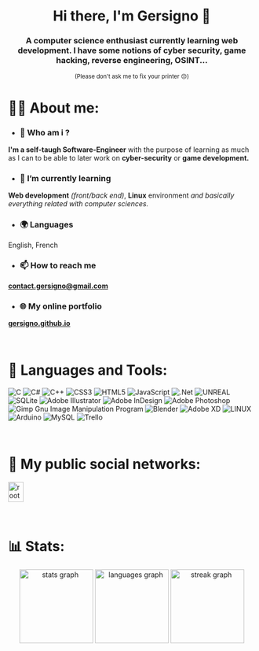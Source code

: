 <h1 align="center">Hi there, I'm Gersigno 👋</h1>
<h3 align="center">A computer science enthusiast currently learning web development. I have some notions of cyber security, game hacking, reverse engineering, OSINT...</h3>
<p align="center"> <small> (Please don't ask me to fix your printer 😔) </small> </p>

# 👩‍💻 About me:

- ### 💬 Who am i ? 
**I'm a self-taugh Software-Engineer** with the purpose of learning as much as I can to be able to later work on **cyber-security** or **game development.**

- ### 🌱 I’m currently learning 
**Web development** *(front/back end)*, **Linux** environment *and basically everything related with computer sciences.*

- ### 🌍 Languages 
English, French

- ### 📫 How to reach me 
**contact.gersigno@gmail.com**

- ### 🌐 My online portfolio 
**[gersigno.github.io](https://gersigno.github.io/)**

<br />

# 🧰 Languages and Tools:
![C](https://img.shields.io/badge/c-%2300599C.svg?style=flat&logo=c&logoColor=white) 
![C#](https://img.shields.io/badge/c%23-%23239120.svg?style=flat&logo=c-sharp&logoColor=white) 
![C++](https://img.shields.io/badge/c++-%2300599C.svg?style=flat&logo=c%2B%2B&logoColor=white) 
![CSS3](https://img.shields.io/badge/css3-%231572B6.svg?style=flat&logo=css3&logoColor=white) 
![HTML5](https://img.shields.io/badge/html5-%23E34F26.svg?style=flat&logo=html5&logoColor=white) 
![JavaScript](https://img.shields.io/badge/javascript-%23323330.svg?style=flat&logo=javascript&logoColor=white)
![.Net](https://img.shields.io/badge/.NET-5C2D91?style=flat&logo=.net&logoColor=white) 
![UNREAL](https://img.shields.io/badge/unreal-%2320232a.svg?style=flat&logo=unreal-engine&logoColor=white) 
![SQLite](https://img.shields.io/badge/sqlite-%2307405e.svg?style=flat&logo=sqlite&logoColor=white) 
![Adobe Illustrator](https://img.shields.io/badge/adobeillustrator-%23FF9A00.svg?style=flat&logo=adobeillustrator&logoColor=white) 
![Adobe InDesign](https://img.shields.io/badge/Adobe%20InDesign-49021F?style=flat&logo=adobeindesign&logoColor=white) 
![Adobe Photoshop](https://img.shields.io/badge/adobephotoshop-%2331A8FF.svg?style=flat&logo=adobephotoshop&logoColor=white) 
![Gimp Gnu Image Manipulation Program](https://img.shields.io/badge/Gimp-657D8B?style=flat&logo=gimp&logoColor=FFFFFF) 
![Blender](https://img.shields.io/badge/blender-%23F5792A.svg?style=flat&logo=blender&logoColor=white) 
![Adobe XD](https://img.shields.io/badge/Adobe%20XD-470137?style=flat&logo=Adobe%20XD&logoColor=#FF61F6) 
![LINUX](https://img.shields.io/badge/Linux-FCC624?style=flat&logo=linux&logoColor=black) 
![Arduino](https://img.shields.io/badge/-Arduino-00979D?style=flat&logo=Arduino&logoColor=white) 
![MySQL](https://img.shields.io/badge/mysql-%2300f.svg?style=flat&logo=mysql&logoColor=white)
![Trello](https://img.shields.io/badge/Trello-%23026AA7.svg?style=flat&logo=Trello&logoColor=white)

<br />

# 🔔 My public social networks:
<a href="https://www.root-me.org/Rootigno" target="_blank"><img src="https://pro.root-me.org/squelettes/images/RMP_logo_blanc.png" width="31" height="41" alt="rootme logo"/></a>

<br />

# 📊 Stats:
<div align="center">
  <img src="https://github-readme-stats.vercel.app/api?username=gersigno&hide_title=false&hide_rank=false&show_icons=true&include_all_commits=true&count_private=true&disable_animations=false&theme=react&locale=en&hide_border=true&order=1" height="150" alt="stats graph"  />
  <img src="https://github-readme-stats.vercel.app/api/top-langs?username=gersigno&locale=en&hide_title=false&layout=compact&card_width=320&langs_count=5&theme=react&hide_border=true&order=2" height="150" alt="languages graph"  />
  <img src="https://streak-stats.demolab.com?user=gersigno&locale=en&mode=daily&theme=react&hide_border=true&border_radius=5&order=3" height="150" alt="streak graph"  />
</div>
